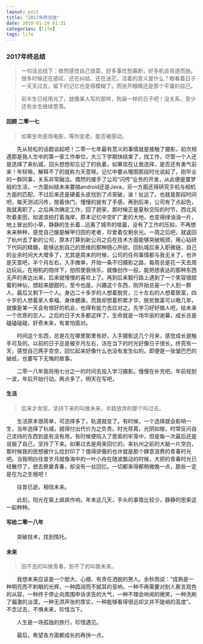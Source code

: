 ```yaml
---
layout: post
title: "2017年终总结"
date: 2018-01-29 01:31
categories: [life]
tags: life
---
```


### 2017年终总结

> 一句话总结下：依然感觉自己很菜，好多事忧愁寡断，好多机会背道而驰。很多时候还在感叹、还在纠结、还在迷茫，活着的意义是什么？眼看着日子一天天过去，留下的记忆也变得模糊了，而张开眼睛还是那个平庸的自己。

> 前半生已经用光了，就像某人写的那样，狗屎一样的日子吧！没关系，至少还有余生继续堕落。

#### 回顾 二零一七

> 如果生命是场电影，等你变老，能否被感动。

&emsp;&emsp;先从轻松的话题谈起吧！二零一七年最有意义的事情就是接触了摄影。初次相遇那是我人生中的第一家工作单位，大三下学期快结束了，找工作，尽管一个人还是选择了来杭城，回头想想却忘记了的执着，如果现在让我选择，是否还有勇气前来！年轻嘛，解释不了的就称为天意呀。记忆中要从喔图那段时光说起了，刚毕业的一群同事，关系非常融洽。偶然的接手了公司“闪传”业务的开发，从此便是噩梦般的生活，一方面纠结未来要搞android还是Java，另一方面还得研究手机与相机方面的匹配，不过后来还是硬着头皮找到了点突破，诶！扯远了。也就是那段时间吧，每天测试闪传，按着快门，慢慢的就有了手感，再到后来，公司有了点起色，我就离职了。之后再次确定工作，回了趟家，那时候正是夏秋交际的时节，西北风吹着麦田，如波浪拍打着海岸，原本记忆中空旷广袤的大地，也变得绿油油一片，地上冒出的小草，静静的生长着...远离了城市的喧嚣，没有了工作的压抑，不再想未来种种，感觉自己像是解甲归田的老者，珍爱着仅剩余光。一周之后吧，就返回了杭州去了新的公司，原本打算到新公司之后在技术方面能够突破瓶颈，用心钻研下代码的精髓，能够达到自己的思维的那种随心所欲。回杭城后来入职微链，自己的业余时间大大增多了，尤其是周末的时候，公司的任何事情都与我无关了，也许是天意吧，半个月左右，入手微单，开始一条不归摄影之路，每周总是花一天去周边玩玩。在相机的陪伴下，拍照使我快乐，就像创作一般，能把想表达的那种东西无声的表达出来，后来就慢慢的喜欢上了。再到后来毅行路上遇到了一个笑容很甜蜜的神仙，想起来甜甜的，至今也是。兴趣这个东西，刚开始总是一个人到一群人，最后又剩下一个人。身边二十多岁的人想着脱贫，三十左右的人想着致富，四十岁的人想着家人幸福、身体健康。而我却想着积累才华，脱贫致富可以晚几年，就像是某一天会有很好的机会，也得有能力去应对之。先学习好好做人吧，给未来一个优质的恋人。之后的日子大多都这样了。生命就是一场华丽的谢幕，成长总是磕磕碰碰，好奇未来，有害怕面对。

&emsp;&emsp;时间这个东西，总是花在哪里那里有好。入手摄影这几个月来，感觉成长是触手可及的。以前的日子总是被岁月左右，活在当下的时光好像日子很长，终究有一天，感觉自己两手空空，回忆起来好像什么也没有发生似的。即便是一张皱巴巴的破纸，也要写下无悔的故事。

&emsp;&emsp;二零一八年我将用七分之一的时间去投入学习摄影。慢慢在补充吧。年前规划一波，年后开始行动。两点多了，明天在写吧，

#### 生活

> 后来才发现，坚持下来的叫做未来，半路放弃的那个叫过去。

&emsp;&emsp;生活原本很简单，可选择多了，轨道就变了。有时候，一个选择就会影响一生，当年选择了杭城，就得付出代价为之负责。时光荏苒，光阴如梭，时常反问自己坚持的东西到底有没有用，有时候便陷入了思索的牢笼中，但是每一次最后还是说服了自己，坚持了下来。如果过去是用来回忆的，来杭州之前的大脑一片空白，那时候我的思想被什么给封印了？值得骄傲的也许就是那个肆意浪费的青春时光吧。当我明白往昔岁月就像海中的一叶小舟在随波飘动的时候，大把的青春时光已经散尽了，想去祭奠青春，却没有一丝回忆。一切都来得都稍微晚一点，那些一定是在为之生根吧！

&emsp;&emsp;往昔已逝，相信未来。

&emsp;&emsp;此刻，阳光在窗上飒飒作响，年末这几天，手头的事情比较少，静静的思索这一起种种。

#### 写给二零一八年

&emsp;&emsp;突破技术，找到情托。

#### 未来

> 回不去的叫做青春，到不了的叫做未来。

&emsp;&emsp;我想未来应该是一个胆大、心细、有责任洒脱的男人。余秋雨说：“成熟是一种明亮而不刺眼的光辉，一种圆润而不腻耳的音响，一种不再需要对别人察言观色的从容，一种终于停止向周围申诉求告的大气，一种不理会哄闹的微笑，一种洗刷了偏激的淡漠，一种无须声张的厚实，一种能够看得很远却又并不陡峭的高度”。不念过去，不惧未来，珍惜当下。

&emsp;&emsp;人生是一场孤独的旅行，珍惜遇见。

&emsp;&emsp;最后，希望各方面都成长的再快一点。
